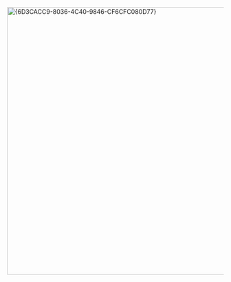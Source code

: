 <img width="621" alt="{6D3CACC9-8036-4C40-9846-CF6CFC080D77}" src="https://github.com/user-attachments/assets/71aef6c3-61fc-43b4-8248-b7a3a0daf3db">
